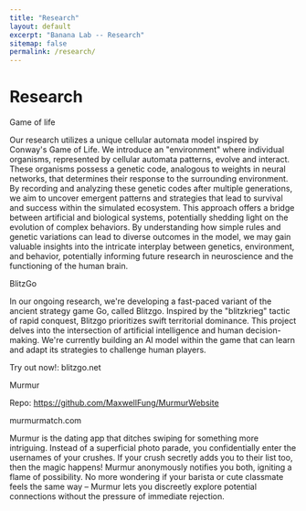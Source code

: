 ```yaml
---
title: "Research"
layout: default
excerpt: "Banana Lab -- Research"
sitemap: false
permalink: /research/
---
```


# Research

Game of life

Our research utilizes a unique cellular automata model inspired by Conway's Game of Life. We introduce an "environment" where individual organisms, represented by cellular automata patterns, evolve and interact. These organisms possess a genetic code, analogous to weights in neural networks, that determines their response to the surrounding environment. By recording and analyzing these genetic codes after multiple generations, we aim to uncover emergent patterns and strategies that lead to survival and success within the simulated ecosystem. This approach offers a bridge between artificial and biological systems, potentially shedding light on the evolution of complex behaviors. By understanding how simple rules and genetic variations can lead to diverse outcomes in the model, we may gain valuable insights into the intricate interplay between genetics, environment, and behavior, potentially informing future research in neuroscience and the functioning of the human brain.

BlitzGo

In our ongoing research, we're developing a fast-paced variant of the ancient strategy game Go, called Blitzgo. Inspired by the "blitzkrieg" tactic of rapid conquest, Blitzgo prioritizes swift territorial dominance. This project delves into the intersection of artificial intelligence and human decision-making. We're currently building an AI model within the game that can learn and adapt its strategies to challenge human players.

Try out now!: blitzgo.net

Murmur

Repo: https://github.com/MaxwellFung/MurmurWebsite

murmurmatch.com

Murmur is the dating app that ditches swiping for something more intriguing. Instead of a superficial photo parade, you confidentially enter the usernames of your crushes. If your crush secretly adds you to their list too, then the magic happens! Murmur anonymously notifies you both, igniting a flame of possibility. No more wondering if your barista or cute classmate feels the same way – Murmur lets you discreetly explore potential connections without the pressure of immediate rejection.

